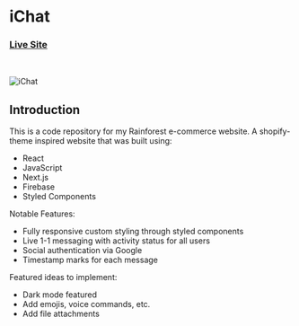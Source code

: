 # iChat

### [Live Site](https://i-chat-rosy.vercel.app/)

</br >

![iChat](https://user-images.githubusercontent.com/76964814/144324701-13047baf-95c2-4956-82cf-bc4ee2fa795b.png)

## Introduction
This is a code repository for my Rainforest e-commerce website. A shopify-theme inspired website that was built using:
- React
- JavaScript
- Next.js
- Firebase
- Styled Components

Notable Features:

- Fully responsive custom styling through styled components
- Live 1-1 messaging with activity status for all users
- Social authentication via Google
- Timestamp marks for each message

Featured ideas to implement:

- Dark mode featured 
- Add emojis, voice commands, etc.
- Add file attachments
